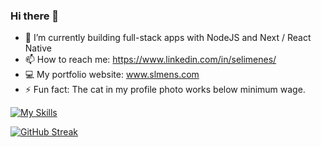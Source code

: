 ### Hi there 👋


- 🌱 I’m currently building full-stack apps with NodeJS and Next / React Native
- 📫 How to reach me: https://www.linkedin.com/in/selimenes/
- 💻 My portfolio website: www.slmens.com
- ⚡ Fun fact: The cat in my profile photo works below minimum wage.


[![My Skills](https://skillicons.dev/icons?i=js,html,css,react,tailwind,bootstrap,java,spring,firebase,swift)](https://skillicons.dev)

[![GitHub Streak](https://github-readme-streak-stats.herokuapp.com?user=slmens&theme=github-dark-dimmed)](https://git.io/streak-stats)
